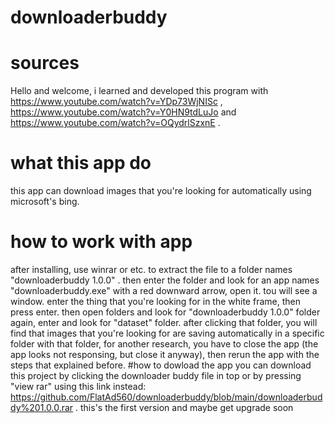 # downloaderbuddy
# sources
Hello and welcome, i learned and developed this program with https://www.youtube.com/watch?v=YDp73WjNISc , https://www.youtube.com/watch?v=Y0HN9tdLuJo and https://www.youtube.com/watch?v=OQydrlSzxnE .
# what this app do
this app can download images that you're looking for automatically using microsoft's bing.
# how to work with app
after installing, use winrar or etc. to extract the file to a folder names "downloaderbuddy 1.0.0" . then enter the folder and look for an app names "downloaderbuddy.exe" with a red downward arrow, open it. tou will see a window. enter the thing that you're looking for in the white frame, then press enter. then open folders and look for "downloaderbuddy 1.0.0" folder again, enter and look for "dataset" folder. after clicking that folder, you will find that images that you're looking for are saving automatically in a specific folder with that folder, for another research, you have to close the app (the app looks not responsing, but close it anyway), then rerun the app with the steps that explained before.
#how to dowload the app
you can download this project by clicking the downloader buddy file in top or by pressing "view rar" using this link instead: https://github.com/FlatAd560/downloaderbuddy/blob/main/downloaderbuddy%201.0.0.rar . this's the first version and maybe get upgrade soon

